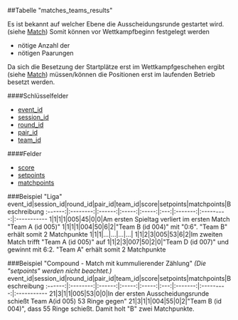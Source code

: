 ##Tabelle "matches_teams_results"

Es ist bekannt auf welcher Ebene die Ausscheidungsrunde gestartet wird. (siehe [Match])
Somit können vor Wettkampfbeginn festgelegt werden
* nötige Anzahl der 
* nötigen Paarungen

Da sich die Besetzung der Startplätze erst im Wettkampfgeschehen ergibt (siehe [Match]) müssen/können die Positionen erst im laufenden Betrieb besetzt werden.

####Schlüsselfelder
* [event_id]
* [session_id]
* [round_id]
* [pair_id]
* [team_id]

####Felder
* [score]
* [setpoints]
* [matchpoints]

###Beispiel "Liga"
event_id|session_id|round_id|pair_id|team_id|score|setpoints|matchpoints|Beschreibung
:------:|:--------:|:------:|:-----:|:-----:|:---:|:-------:|:---------:|:-----------
1|1|1|1|005|45|0|0|Am ersten Spieltag verliert im ersten Match "Team A (id 005)"
1|1|1|1|004|50|6|2|"Team B (id 004)" mit "0:6". "Team B" erhält somit 2 Matchpunkte
1|1|1|...|...|...|...|
1|1|2|3|005|53|6|2|Im zweiten Match trifft "Team A (id 005)" auf
1|1|2|3|007|50|2|0|"Team D (id 007)" und gewinnt mit 6:2. "Team A" erhält somit 2 Matchpunkte

###Beispiel "Compound - Match mit kummulierender Zählung"
*(Die "setpoints" werden nicht beachtet.)*
event_id|session_id|round_id|pair_id|team_id|score|setpoints|matchpoints|Beschreibung
:------:|:--------:|:------:|:-----:|:-----:|:---:|:-------:|:---------:|:-----------
21|3|1|1|005|53|0|0|In der ersten Ausscheidungsrunde schießt Team A(id 005) 53 Ringe gegen"
21|3|1|1|004|55|0|2|"Team B (id 004)", dass 55 Ringe schießt. Damit holt "B" zwei Matchpunkte.

[event_id]:kapitel_07.md
[session_id]:kapitel_07.md
[round_id]:kapitel_07.md
[pair_id]:kapitel_07.md
[team_id]:kapitel_07.md
[score]:kapitel_07.md
[setpoints]:kapitel_07.md
[matchpoints]:kapitel_07.md


[Match]: kapitel_08_match.md "Match-Runden"
